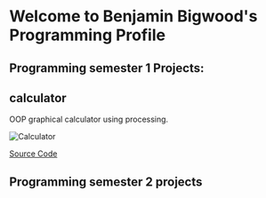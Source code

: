# Welcome to Benjamin Bigwood's Programming Profile

## Programming semester 1 Projects:

## calculator

OOP graphical calculator using processing.

![Calculator]()

[Source Code]()

## Programming semester 2 projects
